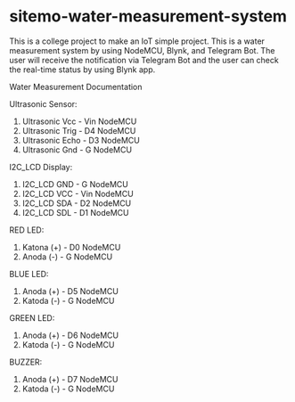 # sitemo-water-measurement-system
This is a college project to make an IoT simple project. This is a water measurement system by using NodeMCU, Blynk, and Telegram Bot.
The user will receive the notification via Telegram Bot and the user can check the real-time status by using Blynk app.

Water Measurement Documentation

Ultrasonic Sensor:
1. Ultrasonic Vcc  - Vin NodeMCU
2. Ultrasonic Trig - D4 NodeMCU
3. Ultrasonic Echo - D3 NodeMCU
4. Ultrasonic Gnd  - G NodeMCU

I2C_LCD Display:
1. I2C_LCD GND - G NodeMCU
2. I2C_LCD VCC - Vin NodeMCU
3. I2C_LCD SDA - D2 NodeMCU
4. I2C_LCD SDL - D1 NodeMCU

RED LED:
1. Katona (+) - D0 NodeMCU
2. Anoda (-)  - G NodeMCU

BLUE LED:
1. Anoda (+) - D5 NodeMCU
2. Katoda (-) - G NodeMCU

GREEN LED:
1. Anoda (+) - D6 NodeMCU
2. Katoda (-) - G NodeMCU

BUZZER:
1. Anoda (+) - D7 NodeMCU
2. Katoda (-) - G NodeMCU
